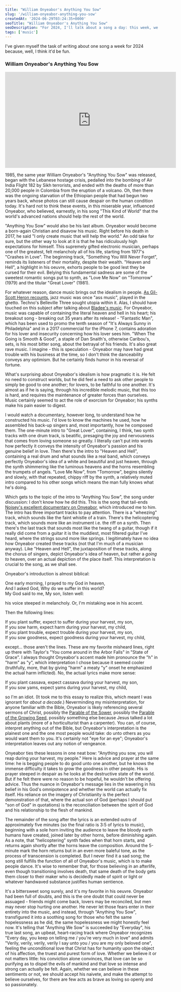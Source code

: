 ```yaml
---
title: "William Onyeabor's Anything You Sow"
slug: '/william-onyeabor-anything-you-sow'
createdAt: '2024-06-29T03:24:35+0000'
seoTitle: "William Onyeabor's Anything You Sow"
seoDescription: "For 2024, I'll talk about a song a day: this week, we'll talk about William Onyeabor's Anything You Sow."
tags: ['music']
---
```


I've given myself the task of writing about one song a week for 2024 because, well, I think it'd be fun.

### William Onyeabor's Anything You Sow

<iframe width="560" height="315" src="https://www.youtube.com/embed/YmmkLHceqAE?si=HYYIzTE4_ywUcMdJ" title="YouTube video player" frameborder="0" allow="accelerometer; autoplay; clipboard-write; encrypted-media; gyroscope; picture-in-picture; web-share" referrerpolicy="strict-origin-when-cross-origin" allowfullscreen></iframe>

1985, the same year William Onyeabor's "Anything You Sow" was released, began with the Lebanese hostage crisis, pedalled into the bombing of Air India Flight 182 by Sikh terrorists, and ended with the deaths of more than 20,000 people in Colombia from the eruption of a volcano. Oh, then there was the ongoing starvation of the Ethiopian people that had begun two years back, whose photos can still cause despair on the human condition today. It's hard not to think these events, in this miserable year, influenced Onyeabor, who believed, earnestly, in his song "This Kind of World" that the world's advanced nations should help the rest of the world.

"Anything You Sow" would also be his last album. Onyeabor would become a born-again Christian and disavow his music. Right before his death in 2017, he said "I only create music that will help the world." An odd take for sure, but the other way to look at it is that he has ridiculously high expectations for himself. This supremely gifted electronic musician, perhaps one of the greatest, felt melancholy all of his life, starting from 1977's "Crashes in Love". The beginning track, "Something You Will Never Forget", reminds its listeners of their mortality, despite their wealth. "Heaven and Hell", a highlight in his oeuvre, exhorts people to be good lest they be cursed for their evil. Belying this fundamental sadness are some of the sweetest romantic songs put to synth, as "Love Me Now" on "Tomorrow" (1979) and the titular "Great Lover" (1981).

For whatever reason, dance music brings out the idealism in people. [As Gil-Scott Heron recounts](https://www.youtube.com/watch?v=GYUgjk67PBQ&pp=ygUeZ2lsIHNjb3R0IGhlcm9uIGphenogaW50ZXJsdWRl), jazz music was once "ass music", played in the ghetto. Techno's Belleville Three sought utopia within it. Alas, I should have touched on this subject after talking about [Bladee's music](/bladee-ecco2k-desire-is-a-trap). For Onyeabor, music was capable of containing the literal heaven and hell in his heart; his breakout song - breaking out 35 years after its release! - "Fantastic Man", which has been used to promo the tenth season of "It's Always Sunny in Philadelphia" and in a 2017 commercial for the iPhone 7, contains adoration for his lover and insecurity concerning how his lover sees him. "When The Going is Smooth & Good", a staple of Dan Snaith's, otherwise Caribou's, sets, is his most bitter song, about the betrayal of his friends. It's also great rave music. I imagine - this is speculation - Onyeabor may have had great trouble with his business at the time, so I don't think the danceability conveys any optimism. But he certainly finds humor in his reversal of fortune.

What's surprising about Onyeabor's idealism is how pragmatic it is. He felt no need to construct worlds, but he did feel a need to ask other people to simply be good to one another; for lovers, to be faithful to one another. It's almost as if he is saying, through his incredible melodic music, that this too is hard, and requires the maintenance of greater forces than ourselves. Music certainly seemed to act the role of exorcism for Onyeabor; his synths make his pain easier to digest.

I would watch a documentary, however long, to understand how he constructed his music. I'd love to know the machines he used, how he assembled his back-up singers and, most importantly, how he composed them. The one-minute intro to "Great Lover", containing, I think, two synth tracks with one drum track, is beatific, presaging the joy and nervousness that comes from loving someone so greatly. I literally can't put into words how perfectly it conveys the intensity of Onyeabor's passion and his genuine belief in love. Then there's the intro to "Heaven and Hell", containing a real drum and what sounds like a real band, which conveys perfectly Onyeabor's idea of a white and beautiful and just heaven, through the synth shimmering like the luminous heavens and the horns resembling the trumpets of angels. "Love Me Now", from "Tomorrow", begins silently and slowly, with that repeated, chippy riff by the synth, a relatively muted intro compared to his other songs which means the man fully knows what he's doing.

Which gets to the topic of the intro to "Anything You Sow", the song under discussion: I don't know how he did this. This is the song that tail-ends [Noisey's excellent documentary on Onyeabor](https://www.youtube.com/watch?v=GiaRp0M2fxE), which introduced me to him. The intro has three important tracks to pay attention. There is a "wheezing" track, which sounds like the faint whistle of a train. There's the helicoptering track, which sounds more like an instrument i.e. the riff on a synth. Then there's the last track that sounds most like the twang of a guitar, though if it really did come from a guitar it is the muddiest, most filtered guitar I've heard, where the strings sound more like springs. I legitimately have no idea how Onyeabor created these tracks (not that I'm much of a musician anyway). Like "Heaven and Hell", the juxtaposition of these tracks, along the chorus of singers, depict Onyeabor's idea of heaven, but rather a _going to_ heaven, over an actual depiction of the place itself. This interpretation is crucial to the song, as we shall see.

Onyeabor's introduction is almost biblical:

One early morning, I prayed to my God in heaven,<br/>
And I asked God, Why do we suffer in this world?<br/>
My God said to me, My son, listen well:

his voice steeped in melancholy. Or, I'm mistaking woe in his accent.

Then the following lines:

If you plant suffer, expect to suffer during your harvest, my son,<br/>
If you sow harm, expect harm during your harvest, my child,<br/>
If you plant trouble, expect trouble during your harvest, my son,<br/>
If you sow goodness, expect goodness during your harvest, my child,

except... those aren't the lines. These are my favorite misheard lines, right up there with Taylor's "You come around in the Arbor Falls" in "State of Grace". I always thought Onyeabor's accent made him pronounce the "h" in "harm" as "y", which interpretation I chose because it seemed cooler (truthfully, more, that by giving "harm" a meaty "y" onset he emphasized the actual harm inflicted). No, the actual lyrics make more sense:

If you plant cassava, expect cassava during your harvest, my son,<br/>
If you sow yams, expect yams during your harvest, my child,

so I'm an idiot. (It took me to this essay to realize this, which meant I was ignorant for _about a decade_.) Neverminding my misinterpretation, for anyone familiar with the Bible, Onyeabor is likely referencing several sermons of Christ, possibly the [Parable of the Sower](https://www.biblegateway.com/passage/?search=Matthew%2013&version=KJV), possibly the [Parable of the Growing Seed](https://bible.oremus.org/?passage=Mark%204:26–29&version=nrsv), possibly something else because Jesus talked a lot about plants (more of a horticulturist than a carpenter). You can, of course, interpret anything out of the Bible, but Onyeabor's interpretation is the plainest one and the one most people would take: do unto others as you would want them to you. It's certainly not "eye for an eye"; Onyeabor's interpretation leaves out any notion of vengeance.

Onyeabor ties these lessons in one neat bow: "Anything you sow, you will reap during your harvest, my people." Here is advice and prayer at the same time: he is begging people to do good unto one another, but he knows the immense difficulty it takes to grow the goodness in other people. His is prayer steeped in despair as he looks at the destructive state of the world. But if he felt there were no reason to be hopeful, he wouldn't be offering advice. Thus the nuance in Onyeabor's message lies in the wavering in his belief in his God's omnipotence and whether the world can actually fix itself. His reliance on the imagery of Christianity is the perfect demonstration of that, where the actual son of God (perhaps I should put "son of God" in quotations) is the reconciliation between the spirit of God and his relationship to the flesh of mankind.

The remainder of the song after the lyrics is an extended outro of approximately five minutes (so the final ratio is 3:5 of lyrics to music), beginning with a sole horn inviting the audience to leave the bloody earth humans have created, joined later by other horns, before diminishing again. As a note, that "helicoptering" synth fades when that horn starts, and returns again shortly after the horns leave the composition. Around the 5-minute mark the horn returns but in an even more baleful tone, as the process of transcension is completed. But I never find it a sad song; the song still fulfills the function of all of Onyeabor's music, which is to make people dance. It's wise to remember that, for those believing in an afterlife, even though transitioning involves death, that same death of the body gets them closer to their maker who is decidedly made of spirit or light or whatever handwaved substance justifies human sentience.

It's a bittersweet song surely, and it's my favorite in his oeuvre. Onyeabor had been full of doubts, and this is the one doubt that could never be assuaged - friends might come back, lovers may be reconciled, but men may never stop hurting one another. He never let those fears enter in their entirety into the music, and instead, through "Anything You Sow", transfigured it into a soothing song for those who felt the same hopelessness as he did, the same hopelessness we might honestly feel now. It's telling that "Anything We Sow" is succeeded by "Everyday", his true last song, an upbeat, heart-racing track where Onyeabor recognizes "Every day, you keep on telling me / you're very much in love" and admits "Verily, verily, verily, verily I say unto you / you are my only beloved one", feeling the unconditional love that Christ has for humanity upon the object of his affection, the truest and purest form of love. Whether we believe it or not matters little: his conviction alone convinces, that love can be so purifying as to dispel the evils of mankind and that love so intense and strong can actually be felt. Again, whether we can believe in these sentiments or not, we should accept his naivete, and make the attempt to believe ourselves, for there are few acts as brave as loving so openly and so passionately.
